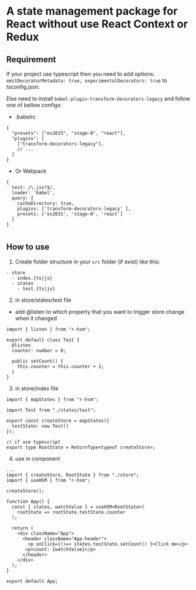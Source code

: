 # A state management package for React without use React Context or Redux

## Requirement

If your project use typescript then you need to add options: `emitDecoratorMetadata: true, experimentalDecorators: true` to tsconfig.json.

Else need to install `babel-plugin-transform-decorators-legacy` and follow one of bellow configs:

- .babelrc

```
{
  "presets": ["es2015", "stage-0", "react"],
  "plugins": [
    ["transform-decorators-legacy"],
    // ...
  ]
}
```

- Or Webpack

```
{
  test: /\.jsx?$/,
  loader: 'babel',
  query: {
    cacheDirectory: true,
    plugins: ['transform-decorators-legacy' ],
    presets: ['es2015', 'stage-0', 'react']
  }
}
```

#

## How to use

1. Create folder structure in your `src` folder (if exist) like this:

```
- store
  - index.{ts|js}
  - states
    - test.{ts|js}
```

2. in store/states/test file

- add @listen to which property that you want to trigger store change when it changed

```
import { listen } from "r-hsm";

export default class Test {
  @listen
  counter: number = 0;

  public setCount() {
    this.counter = this.counter + 1;
  }
}

```

3. in store/index file

```
import { mapStates } from "r-hsm";

import Test from "./states/test";

export const createStore = mapStates({
  testState: new Test()
});

// if use typescript
export type RootState = ReturnType<typeof createStore>;

```

4. use in component

```
...
import { createStore, RootState } from "./store";
import { useHSM } from "r-hsm";

createStore();

function App() {
  const { states, watchValue } = useHSM<RootState>(
    rootState => rootState.testState.counter
  );

  return (
    <div className="App">
      <header className="App-header">
        <p onClick={()=> states.testState.setCount() }>Click me</p>
       <p>count: {watchValue}</p>
      </header>
    </div>
  );
}

export default App;

```
